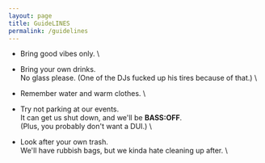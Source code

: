 ```yaml
---
layout: page
title: GuideLINES
permalink: /guidelines
---
```


* Bring good vibes only. \

* Bring your own drinks. \
  No glass please. (One of the DJs fucked up his tires because of that.) \

* Remember water and warm clothes. \

* Try not parking at our events. \
  It can get us shut down, and we'll be **BASS:OFF**. \
  (Plus, you probably don't want a DUI.) \

* Look after your own trash. \
  We'll have rubbish bags, but we kinda hate cleaning up after. \

